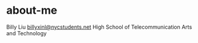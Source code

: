 # about-me
Billy Liu
billyxinl@nycstudents.net
High School of Telecommunication Arts and Technology


